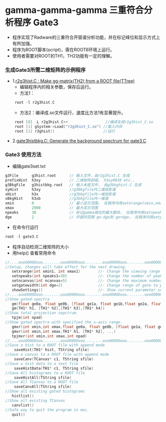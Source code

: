 
# gamma-gamma-gamma 三重符合分析程序 Gate3

- 程序实现了Radware的三重符合开窗谱分析功能，并在标记峰位和显示方式上有所加强。
- 程序为ROOT脚本(script)，需在ROOT6环境上运行。
- 使用者需要对ROOT的TH1，TH2功能有一定的理解。

### 生成Gate3所需二维矩阵的示例程序 

- 1.[r2g3hist.C : Make gg-matrix(TH2) from a ROOT file(TTree)](https://github.com/zhihuanli/gamma-gamma-coincidence-analysis/blob/master/Gate3/r2g3hist.C)
   - 编辑程序内的相关参数，保存后运行。
   - 方法1： 
   ```cpp
    root -l r2g3hist.C
    ```
   - 方法2：编译成.so文件运行，速度比方法1有显著提升。
   ```cpp
    root [0] .L r2g3hist.C++                 //编译生成r2g3hist_C.so
    root [1] gSystem->Load("r2g3hist_C.so") //载入内存
    root [1] r3ghist()                      //运行
   ```
- 2.[gate3histbkg.C: Generate the background spectrum for gate3.C](https://github.com/zhihuanli/gamma-gamma-coincidence-analysis/blob/master/Gate3/gate3histbkg.C)

### Gate3 使用方法

- 编辑gate3set.txt
```cpp
g3File      g3hist.root      // 输入文件，由r2g3hist.C 生成
prefixHist  h3xy             // 二维矩阵前缀， h3xy0010 etc., 
g3BkgFile   g3histbkg.root   // 输入本底文件， 由g3bkghist.C 生成
xyHist      h3xy             //g3Bkgfile内二维投影谱
xHist       h3x              //g3bkgfile内一维投影谱
xBkgHist    h3xb             //g3bkgfile内一维谱
xmin        0                // 最小显示范围， 在程序内用setxrange(xmin,xmax)修改
xmax        2000             // 最大显示范围
npeaks      30               // 标记gamma峰位的最大数目， 在程序内用setnpeaks(npeaks)修改
dge         2                // 开窗的范围 ge-dge到 ge+dge， 在程序内用setpeakwidth(npeaks)修改
```
- 在命令行运行
```cpp
root -l gate3.C
```
- 程序自动检测二维矩阵的大小
- 用help() 查看常用命令
```cpp
//....oooOO0OOooo........oooOO0OOooo........oooOO0OOooo........oooOO0OOooo......
//Setup, changes will take effect for the next drawing.
   setxrange(int xmin1, int xmax1)        //- Change the viewing range of x-axis for all histograms.
   setnpeaks(int npeaks1=30)              //- Change the number of peaks marked in a histogram.
   setncanvas(int ncanvas=5)              //- Change the maximum number of canvas avaliable.
   setgatewidth(int dge=2)                //- Change range of gate to peak-dge to peak+dge.
   showSettings()                         //- Show current parameter settings.
//....oooOO0OOooo........oooOO0OOooo........oooOO0OOooo........oooOO0OOooo......
//Show gated-spectra
   gm(float ge0a, float ge0b, [float ge1a, float ge1b,float ge2a, float ge2b,float ge3a, float ge3b] )
   gm(TH1* h1, [TH1* h2],[TH1* h3],[TH1* h4])
//Show total projection sepctrum.
   tpjm(int npad)
//Show gated spectra with specified the x-axis range.
   gmxr(int xmin,int xmax,float ge0a, float ge0b, [float ge1a, float ge1b,float ge2a, float ge2b,float ge3a, float ge3b])
   gmxr(int xmin,int xmax,TH1* h1, [TH1* h2], ...)
   tpjmxr(int xmin,int xmax,int npad)
//....oooOO0OOooo........oooOO0OOooo........oooOO0OOooo........oooOO0OOooo......
//Save a hist to a ROOT file with append mode
    saveHist(TH1* hist, TString sfile)
//Save a canvas to a ROOT file with append mode
    saveCanv(TCanvas* c1, TString sfile)
//Save a hist data to a text file
    saveHistData(TH1* c1, TString sfile)
//Save All histograms to a ROOT file
    saveHistAll(TString sfile)
//Save All TCanvas to a ROOT file
    saveCanvAll(TString sfile)
//Show all existing gated histograms
   histlist()
//Show all existing TCanvas
   canvlist()
//Safe way to quit the program in mac.
   quit()
```
